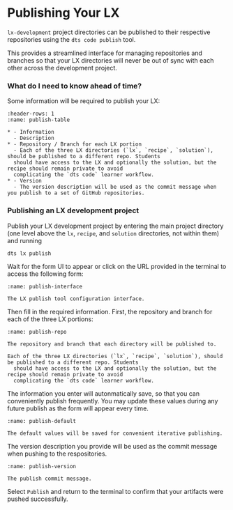 # Publishing Your LX

`lx-development` project directories can be published to their respective repositories using the `dts code publish` 
tool.  

This provides a streamlined interface for managing repositories and branches so that your LX directories will never be 
out of sync with each other across the development project.

### What do I need to know ahead of time?

Some information will be required to publish your LX:

```{list-table} LX publishing requirements
:header-rows: 1
:name: publish-table

* - Information
  - Description
* - Repository / Branch for each LX portion
  - Each of the three LX directories (`lx`, `recipe`, `solution`), should be published to a different repo. Students 
  should have access to the LX and optionally the solution, but the recipe should remain private to avoid 
  complicating the `dts code` learner workflow. 
* - Version
  - The version description will be used as the commit message when you publish to a set of GitHub repositories.
```

### Publishing an LX development project

Publish your LX development project by entering the main project directory (one level above the `lx`, `recipe`, and 
`solution` directories, not within them) and running

    dts lx publish

Wait for the form UI to appear or click on the URL provided in the terminal to access the following form:

```{figure} ../../_images/create/publish-interface.png
:name: publish-interface

The LX publish tool configuration interface.
```

Then fill in the required information.  First, the repository and branch for each of the three LX portions:

```{figure} ../../_images/create/publish-repo.png
:name: publish-repo

The repository and branch that each directory will be published to.
```

```{important}
Each of the three LX directories (`lx`, `recipe`, `solution`), should be published to a different repo. Students 
  should have access to the LX and optionally the solution, but the recipe should remain private to avoid 
  complicating the `dts code` learner workflow.
```

The information you enter will autonmatically save, so that you can conveniently publish frequently. You may update 
these values during any future publish as the form will appear every time.

```{figure} ../../_images/create/publish-default.png
:name: publish-default

The default values will be saved for convenient iterative publishing.
```

The version description you provide will be used as the commit message when pushing to the respositories.

```{figure} ../../_images/create/publish-version.png
:name: publish-version

The publish commit message.
```

Select `Publish` and return to the terminal to confirm that your artifacts were pushed successfully.